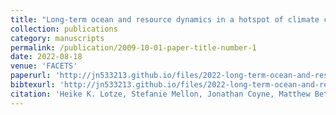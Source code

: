 ```yaml
---
title: "Long-term ocean and resource dynamics in a hotspot of climate change"
collection: publications
category: manuscripts
permalink: /publication/2009-10-01-paper-title-number-1
date: 2022-08-18
venue: 'FACETS'
paperurl: 'http://jn533213.github.io/files/2022-long-term-ocean-and-resource-dynamics-in-a-hotspot-of-climate-change.pdf'
bibtexurl: 'http://jn533213.github.io/files/2022-long-term-ocean-and-resource-dynamics-in-a-hotspot-of-climate-change.bib'
citation: 'Heike K. Lotze, Stefanie Mellon, Jonathan Coyne, Matthew Betts, Meghan Burchell, Katja Fennel, Marisa A. Dusseault, Susanna D. Fuller, Eric Galbraith, Lina Garcia Suarez, Laura de Gelleke, Nina Golombek, Brianne Kelly, Sarah D. Kuehn, Eric Oliver, Megan MacKinnon, Wendy Muraoka, Ian T.G. Predham, Krysten Rutherford, Nancy Shackell, Owen Sherwood, Elizabeth C. Sibert, and Markus Kienast. 2022. Long-term ocean and resource dynamics in a hotspot of climate change. FACETS. 7: 1142-1184. https://doi.org/10.1139/facets-2021-0197'
---
```

